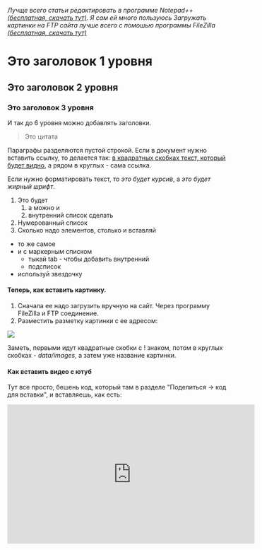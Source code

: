 _Лучще всего статьи редактировать в программе Notepad++ [(бесплатная, скачать тут)](https://notepad-plus-plus.org/download/v6.9.2.html). Я сам ей много пользуюсь_
_Загружать картинки на FTP сайта лучше всего с помошью программы FileZilla [(бесплатная, скачать тут)](https://filezilla-project.org/download.php?type=client)_

# Это заголовок 1 уровня

## Это заголовок 2 уровня

### Это заголовок 3 уровня

И так до 6 уровня можно добавлять заголовки.

> Это цитата

Параграфы разделяются пустой строкой. Если в документ нужно вставить ссылку, то делается так: [в квадратных скобках текст, который будет видно](http://google.com), а рядом в круглых - сама ссылка.

Если нужно форматировать текст, то _это будет курсив_, а *это будет жирный шрифт*.

1. Это будет
	1. а можно и
	2. внутренний список сделать
2. Нумерованный список
3. Сколько надо элементов, столько и вставляй

* то же самое
* и с маркерным списком
	* тыкай tab - чтобы добавить внутренний
	* подсписок
* используй звездочку

#### Теперь, как вставить картинку.

1. Сначала ее надо загрузить вручную на сайт. Через программу FileZilla и FTP соединение.
2. Разместить разметку картинки с ее адресом:

![](/data/images/example.PNG) 

Заметь, первыми идут квадратные скобки с ! знаком, потом в круглых скобках - *data/images*, а затем уже название картинки.

#### Как вставить видео с ютуб

Тут все просто, бешень код, который там в разделе "Поделиться -> код для вставки", и вставляешь, как есть:

<iframe width="560" height="315" src="https://www.youtube.com/embed/s6X8s9WyQwQ" frameborder="0" allowfullscreen></iframe>